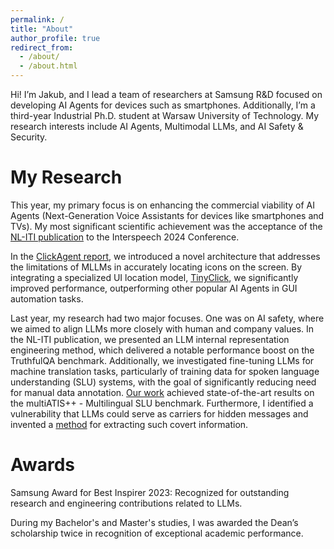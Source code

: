 ```yaml
---
permalink: /
title: "About"
author_profile: true
redirect_from: 
  - /about/
  - /about.html
---
```


Hi! I’m Jakub, and I lead a team of researchers at Samsung R&D focused on developing AI Agents for devices such as smartphones. Additionally, I’m a third-year Industrial Ph.D. student at Warsaw University of Technology. My research interests include AI Agents, Multimodal LLMs, and AI Safety & Security.

My Research
======
This year, my primary focus is on enhancing the commercial viability of AI Agents (Next-Generation Voice Assistants for devices like smartphones and TVs). My most significant scientific achievement was the acceptance of the [NL-ITI publication](https://www.isca-archive.org/interspeech_2024/hoscilowicz24_interspeech.html) to the Interspeech 2024 Conference.

In the [ClickAgent report](https://arxiv.org/pdf/2410.11872), we introduced a novel architecture that addresses the limitations of MLLMs in accurately locating icons on the screen. By integrating a specialized UI location model, [TinyClick](https://arxiv.org/pdf/2410.11871), we significantly improved performance, outperforming other popular AI Agents in GUI automation tasks.

Last year, my research had two major focuses. One was on AI safety, where we aimed to align LLMs more closely with human and company values. In the NL-ITI publication, we presented an LLM internal representation engineering method, which delivered a notable performance boost on the TruthfulQA benchmark. Additionally, we investigated fine-tuning LLMs for machine translation tasks, particularly of training data for spoken language understanding (SLU) systems, with the goal of significantly reducing need for manual data annotation. [Our work](https://arxiv.org/pdf/2404.02588) achieved state-of-the-art results on the multiATIS++ - Multilingual SLU benchmark. Furthermore, I identified a vulnerability that LLMs could serve as carriers for hidden messages and invented a [method](https://arxiv.org/pdf/2406.02481) for extracting such covert information.

Awards
======
Samsung Award for Best Inspirer 2023: Recognized for outstanding research and engineering contributions related to LLMs.

During my Bachelor's and Master's studies, I was awarded the Dean’s scholarship twice in recognition of exceptional academic performance.

